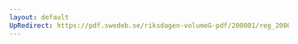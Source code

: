 ```yaml
---
layout: default
UpRedirect: https://pdf.swedeb.se/riksdagen-volumeG-pdf/200001/reg_200001/reg_200001_0323.pdf
---
```

